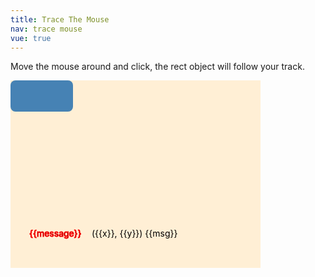 ```yaml
---
title: Trace The Mouse
nav: trace mouse
vue: true
---
```

<script src="https://cdnjs.cloudflare.com/ajax/libs/gsap/3.11.3/gsap.min.js"></script>

<style>
    .svg {
        background-color: papayawhip;
    }
</style>

<div id='app'>

Move the mouse around and click, the rect object will follow your track.

<svg viewbox='0 0 400 300' width='400' height='300' class='svg'>
    <g @mousemove='svgMouseMove' @click='onTrace'>
    <rect x='0' y='0' width='400' height='300' fill='papayawhip' ref='panel' />
    <rect id='car'
        x='0' y='0'
        width='100' height='50'
        fill='steelblue'
        rx='8'
        ref='car'
    />
    <text x='30' y='250' stroke='red'>{{message}}</text>
    <text x='130' y='250'>({{x}}, {{y}}) {{msg}}</text>
    </g>
</svg>

</div>


<script>
/*
*/

var app = new Vue({
    el: '#app',
    data: {
        message: 'I love svg',
        x: 0,
        y: 0,
        msg: '',
        trace: [],
    },
    methods: {
        onTrace(event) {
            let tl = gsap.timeline()
            let car = this.$refs.car
            let ts = this.trace
            let n = ts.length
            // for (let v of ts) {
            //     tl.to(car, {x: v.x, y: v.y, duration: 0.01})
            // }
            let s = 10
            for (let i = 1; i <= s; i++) {
                let b = parseInt(n / s * i)
                if (b == n) b = n - 1
                tl.to(car, {x: ts[b].x, y: ts[b].y, duration: 0.05})
            }
            this.trace = []
        },
        svgMouseMove(event) {
            this.x = event.offsetX
            this.y = event.offsetY
            this.trace.push({x: this.x, y: this.y})
        }
    }
})

</script>
